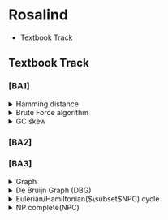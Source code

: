 # Rosalind

- Textbook Track

## Textbook Track 

### [BA1]
<details>
<summary>Hamming distance</summary>
<div markdown="1">

The minimum number of substitutions(Errors) required to change one string into the other.

</div>
</details>

<details>
<summary>Brute Force algorithm</summary>
<div markdown="1">

(= exhaustive search, generate and test)
(= nondeterministic Turing machines)

Systematically checking all possible candidates for whether or not each candidate satisfies the problem's statement.
   <p align="left">
  <img src="https://github.com/WoobeenJeong/Rosalind/assets/132027211/d1047568-3dc4-4223-9bc3-309ac5c9d51f" alt="image" width="auto" height="100">
   </p>
   
sliding window : n(string) - m(pattern) + 1

complexity : O(mn)

</div>
</details>

<details>
<summary>GC skew</summary>
<div markdown="1">

In some bacterial genomes, there is an enrichment of guanine over cytosine, because of cytosine deamination on okazaki fragement.

GC skew = (G - C)/(G + C)

```
def min_gc_skew(string):
    min_skew_list = [0]
    skew = 0
    min_skew = 0
    
    for i in range(len(string)):    
        if string[i] == C면 -1, G면 +1 로 skew 계산

        if 현재 누적skew가 min_skew보다 작으면
            min_skew = skew
            min_skew_list에 해당 위치 추가
            
    return min_skew_list
```

</div>
</details>

### [BA2]


### [BA3]
<details>
<summary>Graph </summary>
<div markdown="1">

G=(V,E)

example : 1-2-3

V,v for nodes(vertices(from vertex)) = {1,2,3}

E,u for edges = {(1,2),(2,3)}

- Hamming graph
- De bruijn graph
- Kautz graph

</div>
</details>

<details>
<summary>De Bruijn Graph (DBG) </summary>
<div markdown="1">

n-dimensional m-symbol **directed** graph $((1,2)\neq(2,1))$

- $m^n$ vertices(nodes)
- each nodes has $m$ income and outcome edges
- all possible length-n sequences allows multiple m-symbols appear
- each DBG follows Eulerian or Hamiltonian cycle.

   <p align="left">
  <img src="https://github.com/WoobeenJeong/Rosalind/assets/132027211/e73a6e51-32a6-40a1-acf4-ac8e699250c4" alt="image" width="auto" height="100">
   </p>
   
strong : speedy
weak : indel error, naive DBG spend lot of times

</div>
</details>

<details>
<summary>Eulerian/Hamiltonian($\subset$NPC) cycle </summary>
<div markdown="1">
= cycle, circuit (start=end) / path, trail(start$\neq$end) / distance(as scored)

**Eulerian** : **finite** graph that visits every edge exactly once. (can be found in both "directed/undirected")

= Konigsberg's bridge problem

= euler's theorem 

= all nodes have an even(2,4,6...) degree(edge numbers) 


**Hamiltonian** : graph that visits each nodes exactly once. (can be found in both "directed/undirected")

= **traceable path**

= manhattan tour problem

= NP complete problem -> as Brute Force

</div>
</details>

<details>
<summary>NP complete(NPC) </summary>
<div markdown="1">

nondeterministic polynomial-time complete

(nondeterministic Turing machines(NTM) = Brute force search algorithm)

(polynomial-time -> deterministic algorithm / linear programming)

$2^{O(\log \ n)} = poly(n)$

</div>
</details>
